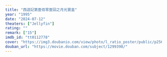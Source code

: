 ```yaml
---
title: "西遊記第壹佰零壹回之月光寶盒"
year: "1995"
date: "2024-07-12"
theaters: ["Jellyfin"]
rating: ""
remark: ["15"]
imdb_id: "tt0112778"
cover: "https://img3.doubanio.com/view/photo/l_ratio_poster/public/p2561721372.jpg"
douban_url: "https://movie.douban.com/subject/1299398/"
---
```

